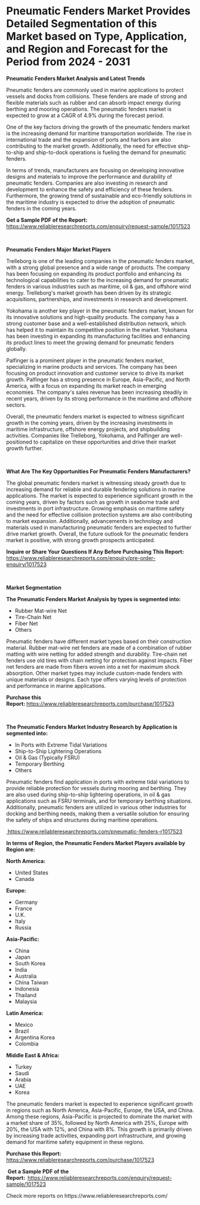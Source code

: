 <p><h1>Pneumatic Fenders Market Provides Detailed Segmentation of this Market based on Type, Application, and Region and Forecast for the Period from 2024 - 2031</h1></p><p><strong>Pneumatic Fenders Market Analysis and Latest Trends</strong></p>
<p><p>Pneumatic fenders are commonly used in marine applications to protect vessels and docks from collisions. These fenders are made of strong and flexible materials such as rubber and can absorb impact energy during berthing and mooring operations. The pneumatic fenders market is expected to grow at a CAGR of 4.9% during the forecast period.</p><p>One of the key factors driving the growth of the pneumatic fenders market is the increasing demand for maritime transportation worldwide. The rise in international trade and the expansion of ports and harbors are also contributing to the market growth. Additionally, the need for effective ship-to-ship and ship-to-dock operations is fueling the demand for pneumatic fenders.</p><p>In terms of trends, manufacturers are focusing on developing innovative designs and materials to improve the performance and durability of pneumatic fenders. Companies are also investing in research and development to enhance the safety and efficiency of these fenders. Furthermore, the growing trend of sustainable and eco-friendly solutions in the maritime industry is expected to drive the adoption of pneumatic fenders in the coming years.</p></p>
<p><strong>Get a Sample PDF of the Report:&nbsp;</strong> <a href="https://www.reliableresearchreports.com/enquiry/request-sample/1017523">https://www.reliableresearchreports.com/enquiry/request-sample/1017523</a></p>
<p>&nbsp;</p>
<p><strong>Pneumatic Fenders Major Market Players</strong></p>
<p><p>Trelleborg is one of the leading companies in the pneumatic fenders market, with a strong global presence and a wide range of products. The company has been focusing on expanding its product portfolio and enhancing its technological capabilities to cater to the increasing demand for pneumatic fenders in various industries such as maritime, oil & gas, and offshore wind energy. Trelleborg's market growth has been driven by its strategic acquisitions, partnerships, and investments in research and development.</p><p>Yokohama is another key player in the pneumatic fenders market, known for its innovative solutions and high-quality products. The company has a strong customer base and a well-established distribution network, which has helped it to maintain its competitive position in the market. Yokohama has been investing in expanding its manufacturing facilities and enhancing its product lines to meet the growing demand for pneumatic fenders globally.</p><p>Palfinger is a prominent player in the pneumatic fenders market, specializing in marine products and services. The company has been focusing on product innovation and customer service to drive its market growth. Palfinger has a strong presence in Europe, Asia-Pacific, and North America, with a focus on expanding its market reach in emerging economies. The company's sales revenue has been increasing steadily in recent years, driven by its strong performance in the maritime and offshore sectors.</p><p>Overall, the pneumatic fenders market is expected to witness significant growth in the coming years, driven by the increasing investments in maritime infrastructure, offshore energy projects, and shipbuilding activities. Companies like Trelleborg, Yokohama, and Palfinger are well-positioned to capitalize on these opportunities and drive their market growth further.</p></p>
<p>&nbsp;</p>
<p><strong>What Are The Key Opportunities For Pneumatic Fenders Manufacturers?</strong></p>
<p><p>The global pneumatic fenders market is witnessing steady growth due to increasing demand for reliable and durable fendering solutions in marine applications. The market is expected to experience significant growth in the coming years, driven by factors such as growth in seaborne trade and investments in port infrastructure. Growing emphasis on maritime safety and the need for effective collision protection systems are also contributing to market expansion. Additionally, advancements in technology and materials used in manufacturing pneumatic fenders are expected to further drive market growth. Overall, the future outlook for the pneumatic fenders market is positive, with strong growth prospects anticipated.</p></p>
<p><strong>Inquire or Share Your Questions If Any Before Purchasing This Report:</strong> <a href="https://www.reliableresearchreports.com/enquiry/pre-order-enquiry/1017523">https://www.reliableresearchreports.com/enquiry/pre-order-enquiry/1017523</a></p>
<p>&nbsp;</p>
<p><strong>Market Segmentation</strong></p>
<p><strong>The Pneumatic Fenders Market Analysis by types is segmented into:</strong></p>
<p><ul><li>Rubber Mat-wire Net</li><li>Tire-Chain Net</li><li>Fiber Net</li><li>Others</li></ul></p>
<p><p>Pneumatic fenders have different market types based on their construction material. Rubber mat-wire net fenders are made of a combination of rubber matting with wire netting for added strength and durability. Tire-chain net fenders use old tires with chain netting for protection against impacts. Fiber net fenders are made from fibers woven into a net for maximum shock absorption. Other market types may include custom-made fenders with unique materials or designs. Each type offers varying levels of protection and performance in marine applications.</p></p>
<p><strong>Purchase this Report:&nbsp;</strong><a href="https://www.reliableresearchreports.com/purchase/1017523">https://www.reliableresearchreports.com/purchase/1017523</a></p>
<p>&nbsp;</p>
<p><strong>The Pneumatic Fenders Market Industry Research by Application is segmented into:</strong></p>
<p><ul><li>In Ports with Extreme Tidal Variations</li><li>Ship-to-Ship Lightering Operations</li><li>Oil & Gas (Typically FSRU)</li><li>Temporary Berthing</li><li>Others</li></ul></p>
<p><p>Pneumatic fenders find application in ports with extreme tidal variations to provide reliable protection for vessels during mooring and berthing. They are also used during ship-to-ship lightering operations, in oil & gas applications such as FSRU terminals, and for temporary berthing situations. Additionally, pneumatic fenders are utilized in various other industries for docking and berthing needs, making them a versatile solution for ensuring the safety of ships and structures during maritime operations.</p></p>
<p><a href="https://www.reliableresearchreports.com/pneumatic-fenders-r1017523">&nbsp;https://www.reliableresearchreports.com/pneumatic-fenders-r1017523</a></p>
<p><strong>In terms of Region, the Pneumatic Fenders Market Players available by Region are:</strong></p>
<p>
    <p> <strong> North America: </strong>
        <ul>
            <li>United States</li>
            <li>Canada</li>
        </ul>
        </p> 
    <p> <strong> Europe: </strong>
        <ul>
            <li>Germany</li>
            <li>France</li>
            <li>U.K.</li>
            <li>Italy</li>
            <li>Russia</li>
        </ul>
        </p> 
    <p> <strong> Asia-Pacific: </strong>
        <ul>
            <li>China</li>
            <li>Japan</li>
            <li>South Korea</li>
            <li>India</li>
            <li>Australia</li>
            <li>China Taiwan</li>
            <li>Indonesia</li>
            <li>Thailand</li>
            <li>Malaysia</li>
        </ul>
        </p> 
    <p> <strong> Latin America: </strong>
        <ul>
            <li>Mexico</li>
            <li>Brazil</li>
            <li>Argentina Korea</li>
            <li>Colombia</li>
        </ul>
        </p> 
    <p> <strong> Middle East & Africa: </strong>
        <ul>
            <li>Turkey</li>
            <li>Saudi</li>
            <li>Arabia</li>
            <li>UAE</li>
            <li>Korea</li>
        </ul>
    </p>
    </p>
<p><p>The pneumatic fenders market is expected to experience significant growth in regions such as North America, Asia-Pacific, Europe, the USA, and China. Among these regions, Asia-Pacific is projected to dominate the market with a market share of 35%, followed by North America with 25%, Europe with 20%, the USA with 12%, and China with 8%. This growth is primarily driven by increasing trade activities, expanding port infrastructure, and growing demand for maritime safety equipment in these regions.</p></p>
<p><strong>Purchase this Report: </strong><a href="https://www.reliableresearchreports.com/purchase/1017523">https://www.reliableresearchreports.com/purchase/1017523</a></p>
<p>&nbsp;<strong>Get a Sample PDF of the Report:&nbsp;&nbsp;</strong><a href="https://www.reliableresearchreports.com/enquiry/request-sample/1017523">https://www.reliableresearchreports.com/enquiry/request-sample/1017523</a></p>
<p><strong></strong></p>
<p>Check more reports on https://www.reliableresearchreports.com/</p>